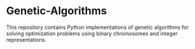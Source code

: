 # Genetic-Algorithms
This repository contains Python implementations of genetic algorithms for solving optimization problems using binary chromosomes and integer representations.
